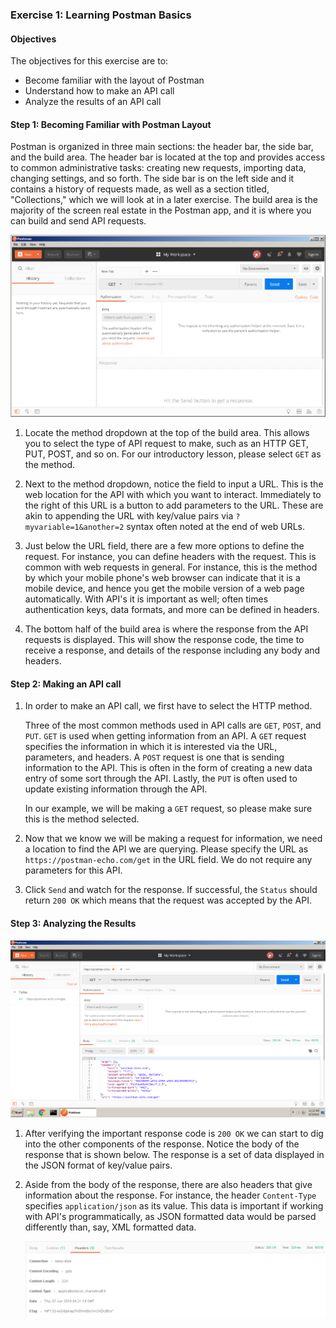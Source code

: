 ### Exercise 1: Learning Postman Basics

#### Objectives

The objectives for this exercise are to:

* Become familiar with the layout of Postman
* Understand how to make an API call
* Analyze the results of an API call

#### Step 1: Becoming Familiar with Postman Layout

Postman is organized in three main sections: the header bar, the side bar, and the build area. The header bar is 
located at the top and provides access to common administrative tasks: creating new requests, importing data, 
changing settings, and so forth. The side bar is on the left side and it contains a history of requests made, as well
as a section titled, "Collections," which we will look at in a later exercise. The build area is the majority of the
screen real estate in the Postman app, and it is where you can build and send API requests.

![Postman Layout](assets/postman-01.png)

1. Locate the method dropdown at the top of the build area. This allows you to select the type of API request to 
make, such as an HTTP GET, PUT, POST, and so on. For our introductory lesson, please select `GET` as the method.

2. Next to the method dropdown, notice the field to input a URL. This is the web location for the API with which you 
want to interact. Immediately to the right of this URL is a button to add parameters to the URL. These are akin to 
appending the URL with key/value pairs via `?myvariable=1&another=2` syntax often noted at the end of web URLs.

3. Just below the URL field, there are a few more options to define the request. For instance, you can define headers
with the request. This is common with web requests in general. For instance, this is the method by which your mobile
phone's web browser can indicate that it is a mobile device, and hence you get the mobile version of a web page 
automatically. With API's it is important as well; often times authentication keys, data formats, and more can be 
defined in headers.

4. The bottom half of the build area is where the response from the API requests is displayed. This will show the 
response code, the time to receive a response, and details of the response including any body and headers.

#### Step 2: Making an API call

1. In order to make an API call, we first have to select the HTTP method. 
    
    Three of the most common methods used in API calls are `GET`, `POST`, and `PUT`. `GET` is used when getting 
    information from an API. A `GET` request specifies the information in which it is interested via the URL, 
    parameters, and headers. A `POST` request is one that is sending information to the API. This is often in the 
    form of creating a new data entry of some sort through the API. Lastly, the `PUT` is often used to update 
    existing information through the API.
    
    In our example, we will be making a `GET` request, so please make sure this is the method selected.

2. Now that we know we will be making a request for information, we need a location to find the API we are querying. 
Please specify the URL as `https://postman-echo.com/get` in the URL field. We do not require any parameters for this API.

3. Click `Send` and watch for the response. If successful, the `Status` should return `200 OK` which means that the 
request was accepted by the API.

#### Step 3: Analyzing the Results

![Postman results](assets/postman-02.png)

1. After verifying the important response code is `200 OK` we can start to dig into the other components of the 
response. Notice the body of the response that is shown below. The response is a set of data displayed in the JSON format of key/value pairs. 

2. Aside from the body of the response, there are also headers that give information about the response. For 
instance, the header `Content-Type` specifies `application/json` as its value. This data is important if working with
API's programmatically, as JSON formatted data would be parsed differently than, say, XML formatted data.
    
    ![Postman result headers](assets/postman-03.png)

